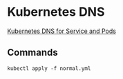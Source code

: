 # Kubernetes DNS

[Kubernetes DNS for Service and Pods](https://kubernetes.io/docs/concepts/services-networking/dns-pod-service/)

## Commands

```
kubectl apply -f normal.yml
```

